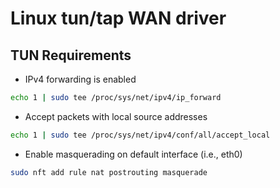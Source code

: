 # Linux tun/tap WAN driver

## TUN Requirements
- IPv4 forwarding is enabled
```bash
echo 1 | sudo tee /proc/sys/net/ipv4/ip_forward
```

- Accept packets with local source addresses 
```bash
echo 1 | sudo tee /proc/sys/net/ipv4/conf/all/accept_local
```

- Enable masquerading on default interface (i.e., eth0)
```bash
sudo nft add rule nat postrouting masquerade
```